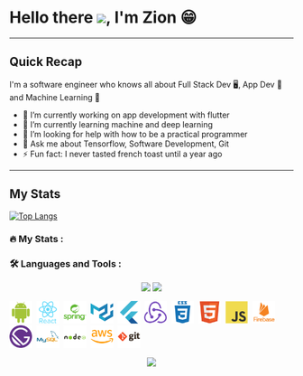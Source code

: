 <h1>
  Hello there
  <img src="https://media.giphy.com/media/hvRJCLFzcasrR4ia7z/giphy.gif" width="30px"/>,
  I'm Zion 😁
</h1>

---

## Quick Recap
I'm a software engineer who knows all about Full Stack Dev 🖥️, App Dev 📱 and Machine Learning 🤖

- 🔭 I’m currently working on app development with flutter
- 🌱 I’m currently learning machine and deep learning
- 🤔 I’m looking for help with how to be a practical programmer
- 💬 Ask me about Tensorflow, Software Development, Git
- ⚡ Fun fact: I never tasted french toast until a year ago

---

## My Stats

[![Top Langs](https://github-readme-stats.vercel.app/api/top-langs/?username=ProTechZ&layout=compact&theme=radical)](https://github.com/anuraghazra/github-readme-stats)

### :fire: My Stats :

### :hammer_and_wrench: Languages and Tools :

<p align="center">
  <img width="48%" src="https://github-readme-stats.vercel.app/api?username=ProTechZ&show_icons=true&theme=radical" />
  <img width="48%" src="https://github-readme-streak-stats.herokuapp.com/?user=ProTechZ&theme=radical" />
</p>

<div>
  
  <img src="https://github.com/devicons/devicon/blob/master/icons/android/android-plain.svg" title="Android" alt="Android" width="40" height="40"/>&nbsp;
  <img src="https://github.com/devicons/devicon/blob/master/icons/react/react-original-wordmark.svg" title="React" alt="React" width="40" height="40"/>&nbsp;
  <img src="https://github.com/devicons/devicon/blob/master/icons/spring/spring-original-wordmark.svg" title="Spring" alt="Spring" width="40" height="40"/>&nbsp;
  <img src="https://github.com/devicons/devicon/blob/master/icons/materialui/materialui-original.svg" title="Material UI" alt="Material UI" width="40" height="40"/>&nbsp;
  <img src="https://github.com/devicons/devicon/blob/master/icons/flutter/flutter-original.svg" title="Flutter" alt="Flutter" width="40" height="40"/>&nbsp;
  <img src="https://github.com/devicons/devicon/blob/master/icons/redux/redux-original.svg" title="Redux" alt="Redux " width="40" height="40"/>&nbsp;
  <img src="https://github.com/devicons/devicon/blob/master/icons/css3/css3-plain-wordmark.svg"  title="CSS3" alt="CSS" width="40" height="40"/>&nbsp;
  <img src="https://github.com/devicons/devicon/blob/master/icons/html5/html5-original.svg" title="HTML5" alt="HTML" width="40" height="40"/>&nbsp;
  <img src="https://github.com/devicons/devicon/blob/master/icons/javascript/javascript-original.svg" title="JavaScript" alt="JavaScript" width="40" height="40"/>&nbsp;
  <img src="https://github.com/devicons/devicon/blob/master/icons/firebase/firebase-plain-wordmark.svg" title="Firebase" alt="Firebase" width="40" height="40"/>&nbsp;
  <img src="https://github.com/devicons/devicon/blob/master/icons/gatsby/gatsby-original.svg" title="Gatsby"  alt="Gatsby" width="40" height="40"/>&nbsp;
  <img src="https://github.com/devicons/devicon/blob/master/icons/mysql/mysql-original-wordmark.svg" title="MySQL"  alt="MySQL" width="40" height="40"/>&nbsp;
  <img src="https://github.com/devicons/devicon/blob/master/icons/nodejs/nodejs-original-wordmark.svg" title="NodeJS" alt="NodeJS" width="40" height="40"/>&nbsp;
  <img src="https://github.com/devicons/devicon/blob/master/icons/amazonwebservices/amazonwebservices-plain-wordmark.svg" title="AWS" alt="AWS" width="40" height="40"/>&nbsp;
  <img src="https://github.com/devicons/devicon/blob/master/icons/git/git-original-wordmark.svg" title="Git" alt="Git" width="40" height="40"/>
  
</div>

<div id="header" align="center">
  <img src="https://media.giphy.com/media/M9gbBd9nbDrOTu1Mqx/giphy.gif" width="100"/>
</div>

<div id="badges" align="center">
  <img src="https://komarev.com/ghpvc/?username=ProTechZ&style=flat-square&color=blue" alt=""/>
</div>
